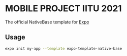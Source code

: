 # MOBILE PROJECT IITU 2021

The official NativeBase template for [Expo](https://docs.expo.io/)

## Usage

```sh
expo init my-app --template expo-template-native-base
```
